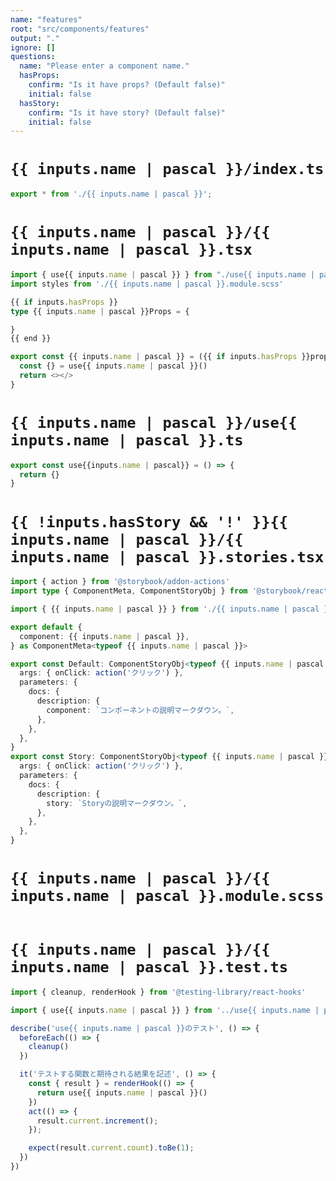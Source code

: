 ```yaml
---
name: "features"
root: "src/components/features"
output: "."
ignore: []
questions:
  name: "Please enter a component name."
  hasProps:
    confirm: "Is it have props? (Default false)"
    initial: false
  hasStory:
    confirm: "Is it have story? (Default false)"
    initial: false
---
```


# `{{ inputs.name | pascal }}/index.ts`
```typescript
export * from './{{ inputs.name | pascal }}';
```


# `{{ inputs.name | pascal }}/{{ inputs.name | pascal }}.tsx`
```typescript
import { use{{ inputs.name | pascal }} } from "./use{{ inputs.name | pascal }}"
import styles from './{{ inputs.name | pascal }}.module.scss'

{{ if inputs.hasProps }}
type {{ inputs.name | pascal }}Props = {

}
{{ end }}

export const {{ inputs.name | pascal }} = ({{ if inputs.hasProps }}props: {{ inputs.name | pascal }}Props{{ end }}) => {
  const {} = use{{ inputs.name | pascal }}()
  return <></>
}
```


# `{{ inputs.name | pascal }}/use{{ inputs.name | pascal }}.ts`

```typescript
export const use{{inputs.name | pascal}} = () => {
  return {}
}
```


# `{{ !inputs.hasStory && '!' }}{{ inputs.name | pascal }}/{{ inputs.name | pascal }}.stories.tsx`

```typescript
import { action } from '@storybook/addon-actions'
import type { ComponentMeta, ComponentStoryObj } from '@storybook/react'

import { {{ inputs.name | pascal }} } from './{{ inputs.name | pascal }}'

export default {
  component: {{ inputs.name | pascal }},
} as ComponentMeta<typeof {{ inputs.name | pascal }}>

export const Default: ComponentStoryObj<typeof {{ inputs.name | pascal }}> = {
  args: { onClick: action('クリック') },
  parameters: {
    docs: {
      description: {
        component: `コンポーネントの説明マークダウン。`,
      },
    },
  },
}
export const Story: ComponentStoryObj<typeof {{ inputs.name | pascal }}> = {
  args: { onClick: action('クリック') },
  parameters: {
    docs: {
      description: {
        story: `Storyの説明マークダウン。`,
      },
    },
  },
}
```


# `{{ inputs.name | pascal }}/{{ inputs.name | pascal }}.module.scss`

```scss
```


# `{{ inputs.name | pascal }}/{{ inputs.name | pascal }}.test.ts`

```typescript
import { cleanup, renderHook } from '@testing-library/react-hooks'

import { use{{ inputs.name | pascal }} } from '../use{{ inputs.name | pascal }}'

describe('use{{ inputs.name | pascal }}のテスト', () => {
  beforeEach(() => {
    cleanup()
  })

  it('テストする関数と期待される結果を記述', () => {
    const { result } = renderHook(() => {
      return use{{ inputs.name | pascal }}()
    })
    act(() => {
      result.current.increment();
    });

    expect(result.current.count).toBe(1);
  })
})
```